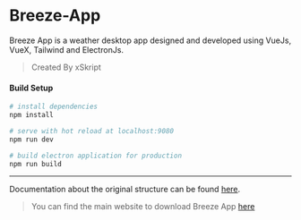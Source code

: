 # Breeze-App

Breeze App is a weather desktop app designed and developed using VueJs, VueX, Tailwind and ElectronJs. 
> Created By xSkript

#### Build Setup

```bash
# install dependencies
npm install

# serve with hot reload at localhost:9080
npm run dev

# build electron application for production
npm run build


```

---

Documentation about the original structure can be found [here](https://simulatedgreg.gitbooks.io/electron-vue/content/index.html).
> You can find the main website to download Breeze App [here](https://xskript.com/downloads/breezeapp)
